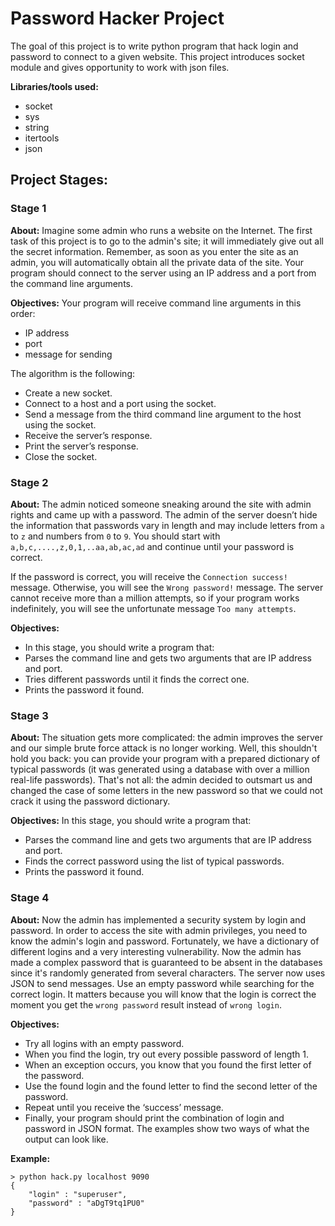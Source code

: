 # Password Hacker Project
The goal of this project is to write python program that hack login and password to connect to a given website. This project introduces socket module and gives opportunity to work with json files.

**Libraries/tools used:**
* socket
* sys
* string
* itertools
* json

## Project Stages:

### Stage 1 
**About:** Imagine some admin who runs a website on the Internet. The first task of this project is to go to the admin's site; it will immediately give out all the secret information. Remember, as soon as you enter the site as an admin, you will automatically obtain all the private data of the site. Your program should connect to the server using an IP address and a port from the command line arguments.

**Objectives:** 
Your program will receive command line arguments in this order:
* IP address
* port
* message for sending 

The algorithm is the following:
* Create a new socket.
* Connect to a host and a port using the socket.
* Send a message from the third command line argument to the host using the socket.
* Receive the server’s response.
* Print the server’s response.
* Close the socket.


### Stage 2 
**About:** The admin noticed someone sneaking around the site with admin rights and came up with a password. The admin of the server doesn’t hide the information that passwords vary in length and may include letters from `a` to `z` and numbers from `0` to `9`. You should start with `a,b,c,....,z,0,1,..aa,ab,ac,ad` and continue until your password is correct. 

If the password is correct, you will receive the `Connection success!` message. Otherwise, you will see the `Wrong password!` message. The server cannot receive more than a million attempts, so if your program works indefinitely, you will see the unfortunate message `Too many attempts`.

**Objectives:**
* In this stage, you should write a program that:
* Parses the command line and gets two arguments that are IP address and port.
* Tries different passwords until it finds the correct one.
* Prints the password it found.


### Stage 3 
**About:** The situation gets more complicated: the admin improves the server and our simple brute force attack is no longer working. Well, this shouldn't hold you back: you can provide your program with a prepared dictionary of typical passwords (it was generated using a database with over a million real-life passwords). That's not all: the admin decided to outsmart us and changed the case of some letters in the new password so that we could not crack it using the password dictionary.

**Objectives:** 
In this stage, you should write a program that:
* Parses the command line and gets two arguments that are IP address and port.
* Finds the correct password using the list of typical passwords.
* Prints the password it found.


### Stage 4 
**About:** Now the admin has implemented a security system by login and password. In order to access the site with admin privileges, you need to know the admin's login and password. Fortunately, we have a dictionary of different logins and a very interesting vulnerability. Now the admin has made a complex password that is guaranteed to be absent in the databases since it's randomly generated from several characters. The server now uses JSON to send messages. Use an empty password while searching for the correct login. It matters because you will know that the login is correct the moment you get the `wrong password` result instead of `wrong login`.

**Objectives:** 
* Try all logins with an empty password.
* When you find the login, try out every possible password of length 1.
* When an exception occurs, you know that you found the first letter of the password.
* Use the found login and the found letter to find the second letter of the password.
* Repeat until you receive the ‘success’ message.
* Finally, your program should print the combination of login and password in JSON format. The examples show two ways of what the output can look like.

**Example:**
```
> python hack.py localhost 9090
{
    "login" : "superuser",
    "password" : "aDgT9tq1PU0"
}
```
